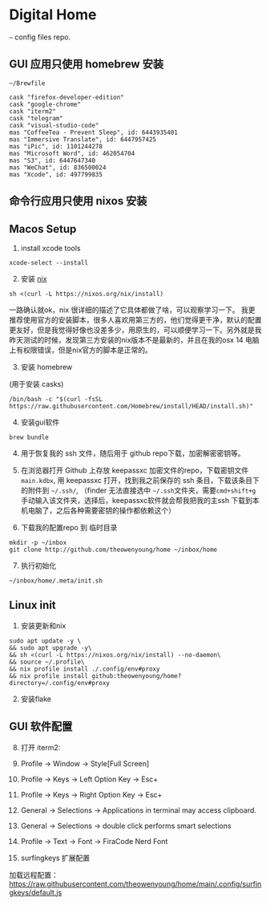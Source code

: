 # Digital Home

`~` config files repo.


## GUI 应用只使用 homebrew 安装

`~/Brewfile`

```
cask "firefox-developer-edition"
cask "google-chrome"
cask "iterm2"
cask "telegram"
cask "visual-studio-code"
mas "CoffeeTea - Prevent Sleep", id: 6443935401
mas "Immersive Translate", id: 6447957425
mas "iPic", id: 1101244278
mas "Microsoft Word", id: 462054704
mas "S3", id: 6447647340
mas "WeChat", id: 836500024
mas "Xcode", id: 497799835
```

## 命令行应用只使用 nixos 安装


## Macos Setup


1. install xcode tools

```
xcode-select --install
```

2. 安装 [nix](https://nixos.org/download.html#nix-install-macos)

```
sh <(curl -L https://nixos.org/nix/install)
```

一路确认就ok，nix 很详细的描述了它具体都做了啥，可以观察学习一下。 我更推荐使用官方的安装脚本，很多人喜欢用第三方的，他们觉得更干净，默认的配置更友好，但是我觉得好像也没差多少，用原生的，可以顺便学习一下。另外就是我昨天测试的时候，发现第三方安装的nix版本不是最新的，并且在我的osx 14 电脑上有权限错误，但是nix官方的脚本是正常的。

3. 安装 homebrew

(用于安装 casks)

```
/bin/bash -c "$(curl -fsSL https://raw.githubusercontent.com/Homebrew/install/HEAD/install.sh)"
```

4. 安装gui软件

```
brew bundle
```

4. 用于恢复我的 ssh 文件，随后用于 github repo下载，加密解密密钥等。

5. 在浏览器打开 Github 上存放 keepassxc 加密文件的repo，下载密钥文件 `main.kdbx`, 用 keepassxc 打开，找到我之前保存的 ssh 条目，下载该条目下的附件到 `~/.ssh/`, （finder 无法直接选中 `~/.ssh`文件夹，需要`cmd+shift+g` 手动输入该文件夹，选择后，keepassxc软件就会帮我把我的主ssh 下载到本机电脑了，之后各种需要密钥的操作都依赖这个）

6. 下载我的配置repo 到 临时目录

```
mkdir -p ~/inbox
git clone http://github.com/theowenyoung/home ~/inbox/home
```

7. 执行初始化

```
~/inbox/home/.meta/init.sh
```


## Linux init

1. 安装更新和nix

```
sudo apt update -y \
&& sudo apt upgrade -y\
&& sh <(curl -L https://nixos.org/nix/install) --no-daemon\
&& source ~/.profile\
&& nix profile install ./.config/env#proxy
&& nix profile install github:theowenyoung/home?directory=/.config/env#proxy
```

2. 安装flake






## GUI 软件配置

8. 打开 iterm2:

  1. Profile -> Window -> Style[Full Screen]
  2. Profile -> Keys -> Left Option Key -> Esc+
  3. Profile -> Keys -> Right Option Key -> Esc+
  4. General -> Selections -> Applications in terminal may access clipboard.
  5. General -> Selections -> double click performs smart selections
  6. Profile -> Text -> Font -> FiraCode Nerd Font


9. surfingkeys 扩展配置

加载远程配置： <https://raw.githubusercontent.com/theowenyoung/home/main/.config/surfingkeys/default.js>



